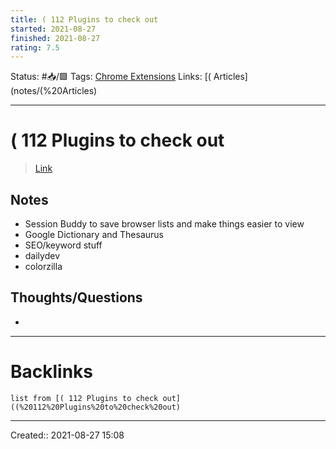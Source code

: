 ```yaml
---
title: ( 112 Plugins to check out
started: 2021-08-27 
finished: 2021-08-27 
rating: 7.5
---
```

Status: #📥/🟩 
Tags: [Chrome Extensions](Chrome%20Extensions)
Links: [( Articles](notes/(%20Articles)
___
# ( 112 Plugins to check out
> [Link](https://www.einsstark.tech/best-chrome-extensions/)
## Notes
- Session Buddy to save browser lists and make things easier to view
- Google Dictionary and Thesaurus
- SEO/keyword stuff
- dailydev
- colorzilla
## Thoughts/Questions
- 
___
# Backlinks
```dataview
list from [( 112 Plugins to check out]((%20112%20Plugins%20to%20check%20out)
```
___

Created:: 2021-08-27 15:08
